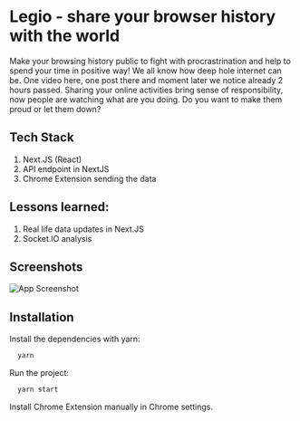 # Legio - share your browser history with the world

Make your browsing history public to fight with procrastrination and help to spend your time in positive way!
We all know how deep hole internet can be. One video here, one post there and moment later we notice already 2 hours passed.
Sharing your online activities bring sense of responsibility, now people are watching what are you doing. 
Do you want to make them proud or let them down?

## Tech Stack

1. Next.JS (React)
2. API endpoint in NextJS
3. Chrome Extension sending the data

## Lessons learned:

1. Real life data updates in Next.JS
2. Socket.IO analysis

## Screenshots

![App Screenshot](https://i.imgur.com/ZlMdRYT.png)

## Installation

Install the dependencies with yarn:

```bash
  yarn
```

Run the project:

```bash
  yarn start
``` 

Install Chrome Extension manually in Chrome settings.